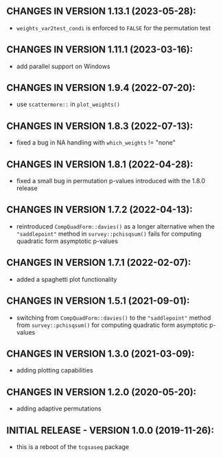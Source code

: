 CHANGES IN VERSION 1.13.1 (2023-05-28):
--------------------------------------
 + `weights_var2test_condi` is enforced to `FALSE` 
 for the permutation test
 

CHANGES IN VERSION 1.11.1 (2023-03-16):
--------------------------------------
 + add parallel support on Windows


CHANGES IN VERSION 1.9.4 (2022-07-20):
--------------------------------------
 + use `scattermore::` in `plot_weights()`


CHANGES IN VERSION 1.8.3 (2022-07-13):
--------------------------------------
 + fixed a bug in NA handling with `which_weights` != "none"


CHANGES IN VERSION 1.8.1 (2022-04-28):
--------------------------------------
 + fixed a small bug in permutation p-values introduced with the 1.8.0 release


CHANGES IN VERSION 1.7.2 (2022-04-13):
--------------------------------------
 + reintroduced `CompQuadForm::davies()` as a longer alternative when the
 `"saddlepoint"` method in `survey::pchisqsum()` fails for computing quadratic 
 form asymptotic p-values
 
 
CHANGES IN VERSION 1.7.1 (2022-02-07):
--------------------------------------
 + added a spaghetti plot functionality


CHANGES IN VERSION 1.5.1 (2021-09-01):
--------------------------------------
 + switching from `CompQuadForm::davies()` to the `"saddlepoint"` method from 
 `survey::pchisqsum()` for computing quadratic form asymptotic p-values


CHANGES IN VERSION 1.3.0 (2021-03-09):
--------------------------------------
 + adding plotting capabilities


CHANGES IN VERSION 1.2.0 (2020-05-20):
--------------------------------------
 + adding adaptive permutations


INITIAL RELEASE - VERSION 1.0.0 (2019-11-26):
---------------------------------------------
 + this is a reboot of the `tcgsaseq` package

